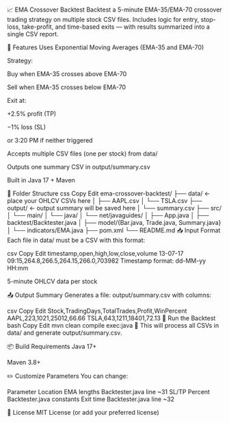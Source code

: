 📈 EMA Crossover Backtest
Backtest a 5-minute EMA-35/EMA-70 crossover trading strategy on multiple stock CSV files.
Includes logic for entry, stop-loss, take-profit, and time-based exits — with results summarized into a single CSV report.

🔧 Features
Uses Exponential Moving Averages (EMA-35 and EMA-70)

Strategy:

Buy when EMA-35 crosses above EMA-70

Sell when EMA-35 crosses below EMA-70

Exit at:

+2.5% profit (TP)

−1% loss (SL)

or 3:20 PM if neither triggered

Accepts multiple CSV files (one per stock) from data/

Outputs one summary CSV in output/summary.csv

Built in Java 17 + Maven

📁 Folder Structure
css
Copy
Edit
ema-crossover-backtest/
├── data/           ← place your OHLCV CSVs here
│   ├── AAPL.csv
│   └── TSLA.csv
├── output/         ← output summary will be saved here
│   └── summary.csv
├── src/
│   └── main/
│       └── java/
│           └── net/javaguides/
│               ├── App.java
│               ├── backtest/Backtester.java
│               ├── model/{Bar.java, Trade.java, Summary.java}
│               └── indicators/EMA.java
├── pom.xml
└── README.md
📥 Input Format
Each file in data/ must be a CSV with this format:

csv
Copy
Edit
timestamp,open,high,low,close,volume
13-07-17 09:15,264.8,266.5,264.15,266.0,703982
Timestamp format: dd-MM-yy HH:mm

5-minute OHLCV data per stock

📤 Output Summary
Generates a file: output/summary.csv with columns:

csv
Copy
Edit
Stock,TradingDays,TotalTrades,Profit,WinPercent
AAPL,223,1021,25012,66.66
TSLA,643,1211,18401,72.13
🚀 Run the Backtest
bash
Copy
Edit
mvn clean compile exec:java
🔁 This will process all CSVs in data/ and generate output/summary.csv.

📦 Build Requirements
Java 17+

Maven 3.8+

✏️ Customize Parameters
You can change:

Parameter	Location
EMA lengths	Backtester.java line ~31
SL/TP Percent	Backtester.java constants
Exit time	Backtester.java line ~32

📄 License
MIT License (or add your preferred license)

